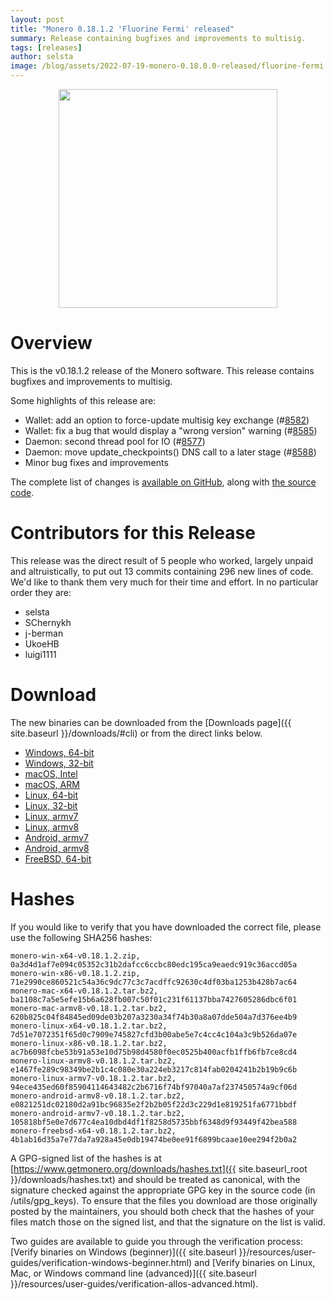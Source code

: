 ```yaml
---
layout: post
title: "Monero 0.18.1.2 'Fluorine Fermi' released"
summary: Release containing bugfixes and improvements to multisig.
tags: [releases]
author: selsta
image: /blog/assets/2022-07-19-monero-0.18.0.0-released/fluorine-fermi.png
---
```


<div align="center">
  <img src="{{ page.image }}" width="350px">
</div>

# Overview

This is the v0.18.1.2 release of the Monero software. This release contains bugfixes and improvements to multisig.

Some highlights of this release are:

- Wallet: add an option to force-update multisig key exchange (#[8582](https://github.com/monero-project/monero/pull/8582))
- Wallet: fix a bug that would display a "wrong version" warning (#[8585](https://github.com/monero-project/monero/pull/8585))
- Daemon: second thread pool for IO (#[8577](https://github.com/monero-project/monero/pull/8577))
- Daemon: move update_checkpoints() DNS call to a later stage (#[8588](https://github.com/monero-project/monero/pull/8588))
- Minor bug fixes and improvements

The complete list of changes is [available on GitHub](https://github.com/monero-project/monero/compare/v0.18.1.1...v0.18.1.2), along with [the source code](https://github.com/monero-project/monero/tree/v0.18.1.2).

# Contributors for this Release

This release was the direct result of 5 people who worked, largely unpaid and altruistically, to put out 13 commits containing 296 new lines of code. We'd like to thank them very much for their time and effort. In no particular order they are:

- selsta
- SChernykh
- j-berman
- UkoeHB
- luigi1111

# Download

The new binaries can be downloaded from the [Downloads page]({{ site.baseurl }}/downloads/#cli) or from the direct links below.

- [Windows, 64-bit](https://downloads.getmonero.org/cli/monero-win-x64-v0.18.1.2.zip)
- [Windows, 32-bit](https://downloads.getmonero.org/cli/monero-win-x86-v0.18.1.2.zip)
- [macOS, Intel](https://downloads.getmonero.org/cli/monero-mac-x64-v0.18.1.2.tar.bz2)
- [macOS, ARM](https://downloads.getmonero.org/cli/monero-mac-armv8-v0.18.1.2.tar.bz2)
- [Linux, 64-bit](https://downloads.getmonero.org/cli/monero-linux-x64-v0.18.1.2.tar.bz2)
- [Linux, 32-bit](https://downloads.getmonero.org/cli/monero-linux-x86-v0.18.1.2.tar.bz2)
- [Linux, armv7](https://downloads.getmonero.org/cli/monero-linux-armv7-v0.18.1.2.tar.bz2)
- [Linux, armv8](https://downloads.getmonero.org/cli/monero-linux-armv8-v0.18.1.2.tar.bz2)
- [Android, armv7](https://downloads.getmonero.org/cli/monero-android-armv7-v0.18.1.2.tar.bz2)
- [Android, armv8](https://downloads.getmonero.org/cli/monero-android-armv8-v0.18.1.2.tar.bz2)
- [FreeBSD, 64-bit](https://downloads.getmonero.org/cli/monero-freebsd-x64-v0.18.1.2.tar.bz2)

# Hashes

If you would like to verify that you have downloaded the correct file, please use the following SHA256 hashes:

```
monero-win-x64-v0.18.1.2.zip, 0a3d4d1af7e094c05352c31b2dafcc6ccbc80edc195ca9eaedc919c36accd05a
monero-win-x86-v0.18.1.2.zip, 71e2990ce860521c54a36c9dc77c3c7acdffc92630c4df03ba1253b428b7ac64
monero-mac-x64-v0.18.1.2.tar.bz2, ba1108c7a5e5efe15b6a628fb007c50f01c231f61137bba7427605286dbc6f01
monero-mac-armv8-v0.18.1.2.tar.bz2, 620b825c04f84845ed09de03b207a3230a34f74b30a8a07dde504a7d376ee4b9
monero-linux-x64-v0.18.1.2.tar.bz2, 7d51e7072351f65d0c7909e745827cfd3b00abe5e7c4cc4c104a3c9b526da07e
monero-linux-x86-v0.18.1.2.tar.bz2, ac7b6098fcbe53b91a53e10d75b98d4580f0ec0525b400acfb1ffb6fb7ce8cd4
monero-linux-armv8-v0.18.1.2.tar.bz2, e1467fe289c98349be2b1c4c080e30a224eb3217c814fab0204241b2b19b9c6b
monero-linux-armv7-v0.18.1.2.tar.bz2, 94ece435ed60f85904114643482c2b6716f74bf97040a7af237450574a9cf06d
monero-android-armv8-v0.18.1.2.tar.bz2, e0821251dc02180d2a91bc96835e2f2b2b05f22d3c229d1e819251fa6771bbdf
monero-android-armv7-v0.18.1.2.tar.bz2, 105818bf5e0e7d677c4ea10dbd4df1f8258d5735bbf6348d9f93449f42bea588
monero-freebsd-x64-v0.18.1.2.tar.bz2, 4b1ab16d35a7e77da7a928a45e0db19474be0ee91f6899bcaae10ee294f2b0a2
```

A GPG-signed list of the hashes is at [https://www.getmonero.org/downloads/hashes.txt]({{ site.baseurl_root }}/downloads/hashes.txt) and should be treated as canonical, with the signature checked against the appropriate GPG key in the source code (in /utils/gpg_keys). To ensure that the files you download are those originally posted by the maintainers, you should both check that the hashes of your files match those on the signed list, and that the signature on the list is valid.

Two guides are available to guide you through the verification process: [Verify binaries on Windows (beginner)]({{ site.baseurl }}/resources/user-guides/verification-windows-beginner.html) and [Verify binaries on Linux, Mac, or Windows command line (advanced)]({{ site.baseurl }}/resources/user-guides/verification-allos-advanced.html).
